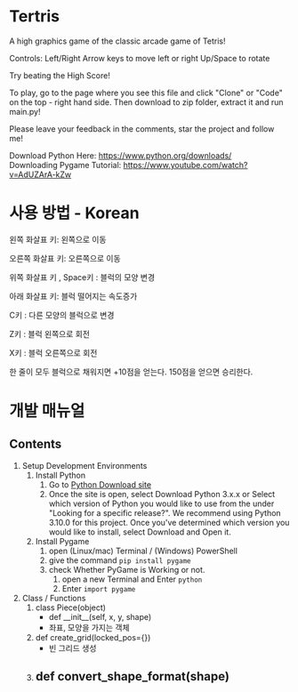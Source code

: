 # Tertris

A high graphics game of the classic arcade game of Tetris!

Controls:
Left/Right Arrow keys to move left or right
Up/Space to rotate

Try beating the High Score!

To play, go to the page where you see this file and click "Clone" or "Code" on the top - right hand side. Then download to zip folder, extract it and run main.py!

Please leave your feedback in the comments, star the project and follow me!

Download Python Here: https://www.python.org/downloads/                                                                                                                             
Downloading Pygame Tutorial: https://www.youtube.com/watch?v=AdUZArA-kZw

# 사용 방법 - Korean
왼쪽 화살표 키: 왼쪽으로 이동

오른쪽 화살표 키: 오른쪽으로 이동

위쪽 화살표 키 , Space키 : 블럭의 모양 변경

아래 화살표 키: 블럭 떨어지는 속도증가

C키 : 다른 모양의 블럭으로 변경

Z키 : 블럭 왼쪽으로 회전

X키 : 블럭 오른쪽으로 회전

한 줄이 모두 블럭으로 채워지면 +10점을 얻는다. 150점을 얻으면 승리한다.

# 개발 매뉴얼
## Contents
1. Setup Development Environments
   1. Install Python
      1. Go to [Python Download site](https://www.python.org/downloads/)
      2. Once the site is open, select Download Python 3.x.x or Select which version of Python you would like to use from the under "Looking for a specific release?".
We recommend using Python 3.10.0 for this project. Once you've determined which version you would like to install, select Download and Open it.
   2. Install Pygame
      1. open (Linux/mac) Terminal / (Windows) PowerShell
      2. give the command  ```pip install pygame```
      3. check Whether PyGame is Working or not.
         1. open a new Terminal and Enter ```python```
         2. Enter ```import pygame```
2. Class / Functions
   1. class Piece(object)
      - def \_\_init\_\_(self, x, y, shape)
      - 좌표, 모양을 가지는 객체
   2. def create_grid(locked_pos={})
      - 빈 그리드 생성
   3. def convert_shape_format(shape)
      -
